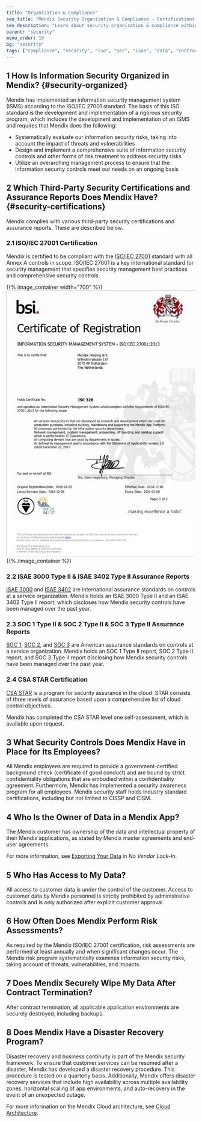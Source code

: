 ```yaml
---
title: "Organization & Compliance"
seo_title: "Mendix Security Organization & Compliance - Certifications & Standards"
seo_description: "Learn about security organization & compliance within the Mendix Platform, third-party security certifications, data access, risk assessments & more."
parent: "security"
menu_order: 10
bg: "security"
tags: ["compliance", "security", "iso", "sec", "isae", "data", "contract"]
---
```


## 1 How Is Information Security Organized in Mendix? {#security-organized}

Mendix has implemented an information security management system (ISMS) according to the ISO/IEC 27001 standard. The basis of this ISO standard is the development and implementation of a rigorous security program, which includes the development and implementation of an ISMS and requires that Mendix does the following:

* Systematically evaluate our information security risks, taking into account the impact of threats and vulnerabilities
* Design and implement a comprehensive suite of information security controls and other forms of risk treatment to address security risks
* Utilize an overarching management process to ensure that the information security controls meet our needs on an ongoing basis

## 2 Which Third-Party Security Certifications and Assurance Reports Does Mendix Have? {#security-certifications}

Mendix complies with various third-party security certifications and assurance reports. These are described below.

### 2.1 ISO/IEC 27001 Certification

Mendix is certified to be compliant with the [ISO/IEC 27001](https://www.iso.org/isoiec-27001-information-security.html) standard with all Annex A controls in scope. ISO/IEC 27001 is a key international standard for security management that specifies security management best practices and comprehensive security controls.

{{% image_container width="700" %}}
![ISO IEC 27001 Security Certificate](attachments/certificate.png)
{{% /image_container %}}

### 2.2 ISAE 3000 Type II & ISAE 3402 Type II Assurance Reports

[ISAE 3000](http://www.ifac.org/publications-resources/international-standard-assurance-engagements-isae-3000-revised-assurance-enga) and [ISAE 3402](http://isae3402.com/ISAE3402_overview.html) are international assurance standards on controls at a service organization. Mendix holds an ISAE 3000 Type II and an ISAE 3402 Type II report, which discloses how Mendix security controls have been managed over the past year.

### 2.3 SOC 1 Type II & SOC 2 Type II & SOC 3 Type II Assurance Reports

[SOC 1](https://www.aicpa.org/interestareas/frc/assuranceadvisoryservices/aicpasoc1report.html), [SOC 2](https://www.aicpa.org/interestareas/frc/assuranceadvisoryservices/aicpasoc2report.html), and [SOC 3](https://www.aicpa.org/interestareas/frc/assuranceadvisoryservices/aicpasoc3report.html) are American assurance standards on controls at a service organization. Mendix holds an SOC 1 Type II report, SOC 2 Type II report, and SOC 3 Type II report disclosing how Mendix security controls have been managed over the past year.

### 2.4 CSA STAR Certification

[CSA STAR](https://cloudsecurityalliance.org/star/#_overview) is a program for security assurance in the cloud. STAR consists of three levels of assurance based upon a comprehensive list of cloud control objectives.

Mendix has completed the CSA STAR level one self-assessment, which is available upon request.

## 3 What Security Controls Does Mendix Have in Place for Its Employees?

All Mendix employees are required to provide a government-certified background check (certificate of good conduct) and are bound by strict confidentiality obligations that are embodied within a confidentiality agreement. Furthermore, Mendix has implemented a security awareness program for all employees. Mendix security staff holds industry standard certifications, including but not limited to CISSP and CISM.

## 4 Who Is the Owner of Data in a Mendix App?

The Mendix customer has ownership of the data and intellectual property of their Mendix applications, as stated by Mendix master agreements and end-user agreements.

For more information, see [Exporting Your Data](no-vendor-lockin#export-data) in *No Vendor Lock-In*.

## 5 Who Has Access to My Data?

All access to customer data is under the control of the customer. Access to customer data by Mendix personnel is strictly prohibited by administrative controls and is only authorized after explicit customer approval.

## 6 How Often Does Mendix Perform Risk Assessments?

As required by the Mendix ISO/IEC 27001 certification, risk assessments are performed at least annually and when significant changes occur. The Mendix risk program systematically examines information security risks, taking account of threats, vulnerabilities, and impacts.

## 7 Does Mendix Securely Wipe My Data After Contract Termination?

After contract termination, all applicable application environments are securely destroyed, including backups.

## 8 Does Mendix Have a Disaster Recovery Program?

Disaster recovery and business continuity is part of the Mendix security framework. To ensure that customer services can be resumed after a disaster, Mendix has developed a disaster recovery procedure. This procedure is tested on a quarterly basis. Additionally, Mendix offers disaster recovery services that include high availability across multiple availability zones, horizontal scaling of app environments, and auto-recovery in the event of an unexpected outage.

For more information on the Mendix Cloud architecture, see [Cloud Architecture](../enterprise-capabilities/cloud-architecture).
